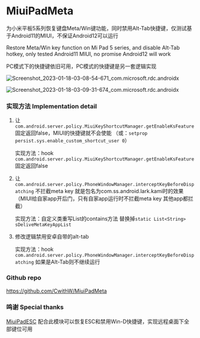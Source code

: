 # MiuiPadMeta

为小米平板5系列恢复键盘Meta/Win键功能，同时禁用Alt-Tab快捷键，仅测试基于Android11的MIUI，不保证Android12可以运行

Restore Meta/Win key function on Mi Pad 5 series, and disable Alt-Tab hotkey, only tested Android11 MIUI, no promise Android12 will work 



PC模式下的快捷键依旧可用，PC模式的快捷键是另一套逻辑实现

![Screenshot_2023-01-18-03-08-54-671_com.microsoft.rdc.androidx](https://github.com/Xposed-Modules-Repo/pub.chara.miuipadmeta/blob/main/README.assets/Screenshot_2023-01-18-03-08-54-671_com.microsoft.rdc.androidx.jpg)

![Screenshot_2023-01-18-03-09-31-674_com.microsoft.rdc.androidx](https://github.com/Xposed-Modules-Repo/pub.chara.miuipadmeta/blob/main/README.assets/Screenshot_2023-01-18-03-09-31-674_com.microsoft.rdc.androidx.jpg)



### 实现方法 Implementation detail
1. 让`com.android.server.policy.MiuiKeyShortcutManager.getEnableKsFeature`固定返回false，MIUI的快捷键就不会使能
    （或：`setprop persist.sys.enable_custom_shortcut_user 0`）

   实现方法：hook `com.android.server.policy.MiuiKeyShortcutManager.getEnableKsFeature` 固定返回false

2. 让`com.android.server.policy.PhoneWindowManager.interceptKeyBeforeDispatching` 不拦截meta key 就是包名为com.ss.android.lark.kami时的效果（MIUI给自家app开后门，只有自家app运行时不拦截meta key 其他app都拦截）

    实现方法：自定义类重写List的contains方法 替换掉`static List<String> sDeliveMetaKeyAppList`

3. 修改逻辑禁用安卓自带的alt-tab

    实现方法：hook `com.android.server.policy.PhoneWindowManager.interceptKeyBeforeDispatching` 如果是Alt-Tab则不继续运行

    

### Github repo

https://github.com/CwithW/MiuiPadMeta



### 鸣谢 Special thanks

[MiuiPadESC](https://github.com/YifePlayte/MiuiPadESC) 配合此模块可以恢复ESC和禁用Win-D快捷键，实现远程桌面下全部键位可用